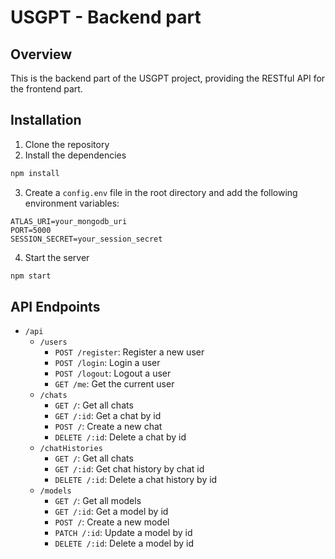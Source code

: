 # USGPT - Backend part

## Overview
This is the backend part of the USGPT project, providing the RESTful API for the frontend part.

## Installation
1. Clone the repository
2. Install the dependencies
```bash
npm install
```
3. Create a `config.env` file in the root directory and add the following environment variables:
```
ATLAS_URI=your_mongodb_uri
PORT=5000
SESSION_SECRET=your_session_secret
```
4. Start the server
```bash
npm start
```

## API Endpoints
- `/api`
    - `/users`
        - `POST /register`: Register a new user
        - `POST /login`: Login a user
        - `POST /logout`: Logout a user
        - `GET /me`: Get the current user
    - `/chats`
        - `GET /`: Get all chats
        - `GET /:id`: Get a chat by id
        - `POST /`: Create a new chat
        - `DELETE /:id`: Delete a chat by id
    - `/chatHistories`
        - `GET /`: Get all chats
        - `GET /:id`: Get chat history by chat id
        - `DELETE /:id`: Delete a chat history by id
    - `/models`
        - `GET /`: Get all models
        - `GET /:id`: Get a model by id
        - `POST /`: Create a new model
        - `PATCH /:id`: Update a model by id
        - `DELETE /:id`: Delete a model by id